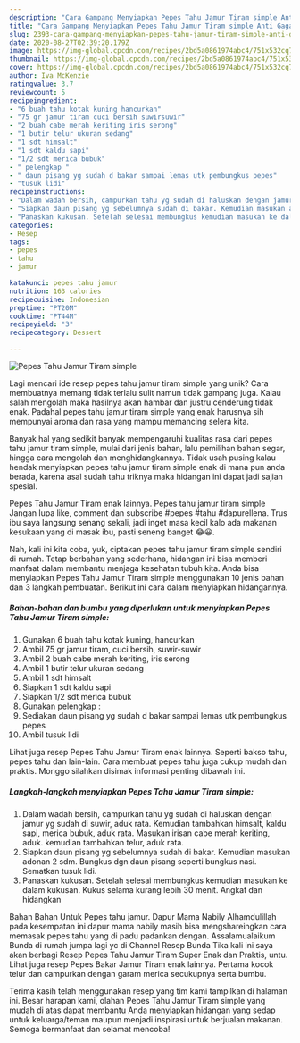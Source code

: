 ```yaml
---
description: "Cara Gampang Menyiapkan Pepes Tahu Jamur Tiram simple Anti Gagal"
title: "Cara Gampang Menyiapkan Pepes Tahu Jamur Tiram simple Anti Gagal"
slug: 2393-cara-gampang-menyiapkan-pepes-tahu-jamur-tiram-simple-anti-gagal
date: 2020-08-27T02:39:20.179Z
image: https://img-global.cpcdn.com/recipes/2bd5a0861974abc4/751x532cq70/pepes-tahu-jamur-tiram-simple-foto-resep-utama.jpg
thumbnail: https://img-global.cpcdn.com/recipes/2bd5a0861974abc4/751x532cq70/pepes-tahu-jamur-tiram-simple-foto-resep-utama.jpg
cover: https://img-global.cpcdn.com/recipes/2bd5a0861974abc4/751x532cq70/pepes-tahu-jamur-tiram-simple-foto-resep-utama.jpg
author: Iva McKenzie
ratingvalue: 3.7
reviewcount: 5
recipeingredient:
- "6 buah tahu kotak kuning hancurkan"
- "75 gr jamur tiram cuci bersih suwirsuwir"
- "2 buah cabe merah keriting iris serong"
- "1 butir telur ukuran sedang"
- "1 sdt himsalt"
- "1 sdt kaldu sapi"
- "1/2 sdt merica bubuk"
- " pelengkap "
- " daun pisang yg sudah d bakar sampai lemas utk pembungkus pepes"
- "tusuk lidi"
recipeinstructions:
- "Dalam wadah bersih, campurkan tahu yg sudah di haluskan dengan jamur yg sudah di suwir, aduk rata. Kemudian tambahkan himsalt, kaldu sapi, merica bubuk, aduk rata. Masukan irisan cabe merah keriting, aduk. kemudian tambahkan telur, aduk rata."
- "Siapkan daun pisang yg sebelumnya sudah di bakar. Kemudian masukan adonan 2 sdm. Bungkus dgn daun pisang seperti bungkus nasi. Sematkan tusuk lidi."
- "Panaskan kukusan. Setelah selesai membungkus kemudian masukan ke dalam kukusan. Kukus selama kurang lebih 30 menit. Angkat dan hidangkan"
categories:
- Resep
tags:
- pepes
- tahu
- jamur

katakunci: pepes tahu jamur 
nutrition: 163 calories
recipecuisine: Indonesian
preptime: "PT20M"
cooktime: "PT44M"
recipeyield: "3"
recipecategory: Dessert

---
```



![Pepes Tahu Jamur Tiram simple](https://img-global.cpcdn.com/recipes/2bd5a0861974abc4/751x532cq70/pepes-tahu-jamur-tiram-simple-foto-resep-utama.jpg)

Lagi mencari ide resep pepes tahu jamur tiram simple yang unik? Cara membuatnya memang tidak terlalu sulit namun tidak gampang juga. Kalau salah mengolah maka hasilnya akan hambar dan justru cenderung tidak enak. Padahal pepes tahu jamur tiram simple yang enak harusnya sih mempunyai aroma dan rasa yang mampu memancing selera kita.

Banyak hal yang sedikit banyak mempengaruhi kualitas rasa dari pepes tahu jamur tiram simple, mulai dari jenis bahan, lalu pemilihan bahan segar, hingga cara mengolah dan menghidangkannya. Tidak usah pusing kalau hendak menyiapkan pepes tahu jamur tiram simple enak di mana pun anda berada, karena asal sudah tahu triknya maka hidangan ini dapat jadi sajian spesial.

Pepes Tahu Jamur Tiram enak lainnya. Pepes tahu jamur tiram simple Jangan lupa like, comment dan subscribe #pepes #tahu #dapurellena. Trus ibu saya langsung senang sekali, jadi inget masa kecil kalo ada makanan kesukaan yang di masak ibu, pasti seneng banget 😂😀.


Nah, kali ini kita coba, yuk, ciptakan pepes tahu jamur tiram simple sendiri di rumah. Tetap berbahan yang sederhana, hidangan ini bisa memberi manfaat dalam membantu menjaga kesehatan tubuh kita. Anda bisa menyiapkan Pepes Tahu Jamur Tiram simple menggunakan 10 jenis bahan dan 3 langkah pembuatan. Berikut ini cara dalam menyiapkan hidangannya.

<!--inarticleads1-->

##### Bahan-bahan dan bumbu yang diperlukan untuk menyiapkan Pepes Tahu Jamur Tiram simple:

1. Gunakan 6 buah tahu kotak kuning, hancurkan
1. Ambil 75 gr jamur tiram, cuci bersih, suwir-suwir
1. Ambil 2 buah cabe merah keriting, iris serong
1. Ambil 1 butir telur ukuran sedang
1. Ambil 1 sdt himsalt
1. Siapkan 1 sdt kaldu sapi
1. Siapkan 1/2 sdt merica bubuk
1. Gunakan  pelengkap :
1. Sediakan  daun pisang yg sudah d bakar sampai lemas utk pembungkus pepes
1. Ambil tusuk lidi


Lihat juga resep Pepes Tahu Jamur Tiram enak lainnya. Seperti bakso tahu, pepes tahu dan lain-lain. Cara membuat pepes tahu juga cukup mudah dan praktis. Monggo silahkan disimak informasi penting dibawah ini. 

<!--inarticleads2-->

##### Langkah-langkah menyiapkan Pepes Tahu Jamur Tiram simple:

1. Dalam wadah bersih, campurkan tahu yg sudah di haluskan dengan jamur yg sudah di suwir, aduk rata. Kemudian tambahkan himsalt, kaldu sapi, merica bubuk, aduk rata. Masukan irisan cabe merah keriting, aduk. kemudian tambahkan telur, aduk rata.
1. Siapkan daun pisang yg sebelumnya sudah di bakar. Kemudian masukan adonan 2 sdm. Bungkus dgn daun pisang seperti bungkus nasi. Sematkan tusuk lidi.
1. Panaskan kukusan. Setelah selesai membungkus kemudian masukan ke dalam kukusan. Kukus selama kurang lebih 30 menit. Angkat dan hidangkan


Bahan Bahan Untuk Pepes tahu jamur. Dapur Mama Nabily Alhamdulillah pada kesempatan ini dapur mama nabily masih bisa mengshareingkan cara memasak pepes tahu yang di padu padankan dengan. Assalamualaikum Bunda di rumah jumpa lagi yc di Channel Resep Bunda Tika kali ini saya akan berbagi Resep Pepes Tahu Jamur Tiram Super Enak dan Praktis, untu. Lihat juga resep Pepes Bakar Jamur Tiram enak lainnya. Pertama kocok telur dan campurkan dengan garam merica secukupnya serta bumbu. 

Terima kasih telah menggunakan resep yang tim kami tampilkan di halaman ini. Besar harapan kami, olahan Pepes Tahu Jamur Tiram simple yang mudah di atas dapat membantu Anda menyiapkan hidangan yang sedap untuk keluarga/teman maupun menjadi inspirasi untuk berjualan makanan. Semoga bermanfaat dan selamat mencoba!
